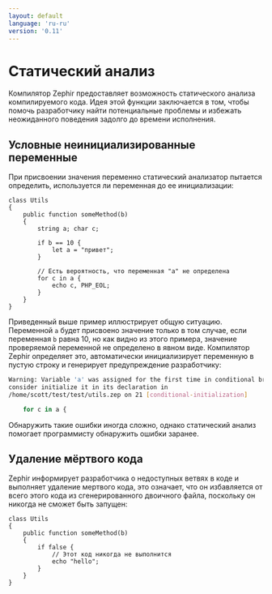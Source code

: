```yaml
---
layout: default
language: 'ru-ru'
version: '0.11'
---
```


# Статический анализ
Компилятор Zephir предоставляет возможность статического анализа компилируемого кода. Идея этой функции заключается в том, чтобы помочь разработчику найти потенциальные проблемы и избежать неожиданного поведения задолго до времени исполнения.

<a id='conditional-unassigned-variables'></a>

## Условные неинициализированные переменные
При присвоении значения переменно статический анализатор пытается определить, используется ли переменная до ее инициализации:

```zephir
class Utils
{
    public function someMethod(b)
    {
        string a; char c;

        if b == 10 {
            let a = "привет";
        }

        // Есть вероятность, что переменная "a" не определена
        for c in a {
            echo c, PHP_EOL;
        }
    }
}
```

Приведенный выше пример иллюстрирует общую ситуацию. Переменной `a` будет присвоено значение только в том случае, если переменная `b` равна 10, но как видно из этого примера, значение проверяемой переменной не определено в явном виде. Компилятор Zephir определяет это, автоматически инициализирует переменную в пустую строку и генерирует предупреждение разработчику:

```bash
Warning: Variable 'a' was assigned for the first time in conditional branch,
consider initialize it in its declaration in
/home/scott/test/test/utils.zep on 21 [conditional-initialization]

    for c in a {
```

Обнаружить такие ошибки иногда сложно, однако статический анализ помогает программисту обнаружить ошибки заранее.

<a id='dead-code-elimination'></a>

## Удаление мёртвого кода
Zephir информирует разработчика о недоступных ветвях в коде и выполняет удаление мертвого кода, это означает, что он избавляется от всего этого кода из сгенерированного двоичного файла, поскольку он никогда не сможет быть запущен:

```zephir
class Utils
{
    public function someMethod(b)
    {
        if false {
            // Этот код никогда не выполнится
            echo "hello";
        }
    }
}
```
